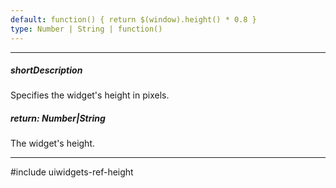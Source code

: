 ```yaml
---
default: function() { return $(window).height() * 0.8 }
type: Number | String | function()
---
```

---
##### shortDescription
Specifies the widget's height in pixels.

##### return: Number|String
The widget's height.

---
#include uiwidgets-ref-height